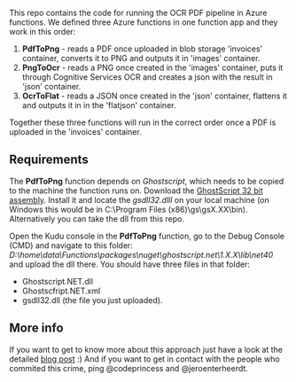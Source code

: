 This repo contains the code for running the OCR PDF pipeline in Azure functions.
We defined three Azure functions in one function app and they work in this order:
1. **PdfToPng** - reads a PDF once uploaded in blob storage 'invoices' container, converts it to PNG and outputs it in 'images' container.
2. **PngToOcr** - reads a PNG once created in the 'images' container, puts it through Cognitive Services OCR and creates a json with the result in 'json' container.
3. **OcrToFlat** - reads a JSON once created in the 'json' container, flattens it and outputs it in in the 'flatjson' container.

Together these three functions will run in the correct order once a PDF is uploaded in the 'invoices' container.

## Requirements ##
The **PdfToPng** function depends on *Ghostscript*, which needs to be copied to the machine the function runs on.
Download the [GhostScript 32 bit assembly](https://ghostscript.com/download/gsdnld.html). Install it and locate the *gsdll32.dlll* on your local machine (on Windows this would be in C:\Program Files (x86)\gs\gsX.XX\bin\).
Alternatively you can take the dll from this repo.

Open the Kudu console in the **PdfToPng** function, go to the Debug Console (CMD) and navigate to this folder:
*D:\home\data\Functions\packages\nuget\ghostscript.net\1.X.X\lib\net40* and upload the dll there.
You should have three files in that folder:
-  Ghostscript.NET.dll
-  Ghostscfript.NET.xml
-  gsdll32.dll (the file you just uploaded).

## More info ##
If you want to get to know more about this approach just have a look at the detailed [blog post](https://medium.com/@codeprincess/machine-learning-is-like-washing-clothes-383859f2e94) :)
And if you want to get in contact with the people who commited this crime, ping @codeprincess and @jeroenterheerdt.

